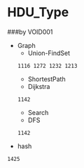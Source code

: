 HDU_Type
====
###by VOID001
- Graph
  - Union-FindSet
  ```
  1116 1272 1232 1213
  ```
  - ShortestPath
   - Dijkstra
    ```
    1142
    ```
  - Search
   - DFS  
    ```
    1142
    ```
- hash
 ```
 1425
 ```
